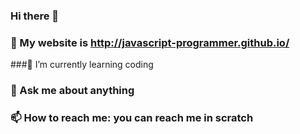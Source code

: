 ### Hi there 👋
### 🔭 My website is http://javascript-programmer.github.io/
###🌱 I’m currently learning coding

### 💬 Ask me about anything
### 📫 How to reach me: you can reach me in scratch


<!--
**javascript-programmer/javascript-programmer** is a ✨ _special_ ✨ repository because its `README.md` (this file) appears on your GitHub profile.
- 🔭 I’m currently working on a game in glitch
- 🌱 I’m currently learning coding

- 💬 Ask me about anything
- 📫 How to reach me: you can reach me in scratch

